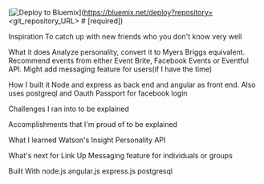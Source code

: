 [![Deploy to Bluemix](https://bluemix.net/deploy/button.png)](https://bluemix.net/deploy?repository=<git_repository_URL> # [required])

Inspiration
To catch up with new friends who you don't know very well

What it does
Analyze personality, convert it to Myers Briggs equivalent. Recommend events from either Event Brite, Facebook Events or Eventful API. Might add messaging feature for users(if I have the time)

How I built it
Node and express as back end and angular as front end. Also uses postgreql and Oauth Passport for facebook login

Challenges I ran into
to be explained

Accomplishments that I'm proud of
to be explained

What I learned
Watson's Insight Personality API

What's next for Link Up
Messaging feature for individuals or groups

Built With
node.js
angular.js
express.js
postgresql
